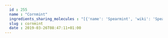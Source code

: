 ```yaml
---
  id : 255
  name : "Cornmint"
  ingredients_sharing_molecules : "[{'name': 'Spearmint', 'wiki': 'Spearmint', 'id': 266, 'category': 'Herb', 'common_molecules': [89594, 6549, 5280443, 5280598, 246728, 6054, 7284, 527, 107561, 638278, 6072, 2733294, 5320250, 6432469, 5363388, 644104, 5280511, 650, 7461, 5367719, 13144, 4788, 637775, 6986, 247, 61020, 8452, 62367, 439250, 853433, 638011, 1889, 15394, 5280445, 637566, 240, 33931, 7462, 5365811, 8130, 798, 6569, 2758, 441005, 381152, 6561, 10430, 442495, 637542, 441484, 22311, 220674, 107971, 5284639, 10448, 338, 7288, 8723, 8294, 11552, 79803, 1110, 17121, 6050, 6654, 7463, 17868, 7439, 5318042, 61942, 5367681, 31260, 2345, 5280863, 784, 10393, 11527, 5367698, 439341, 7150, 1549026, 126, 6987, 7654, 7847, 70962, 445070, 1549018, 768, 323, 1183, 5281515, 9862, 5281553, 5281708, 637511, 10362, 31253, 5284503, 802, 180, 72, 61503, 643941, 6988, 999, 439246, 244, 16666, 8768, 26447, 439263, 454, 439570, 878, 444539, 14896, 18635, 7858, 6989, 6616, 8857, 5315892, 329983, 11509, 6184, 643779, 107, 6251, 7362, 439533, 11128, 998]}, {'name': 'Peppermint', 'wiki': 'Peppermint', 'id': 350, 'category': 'Herb', 'common_molecules': [89594, 6549, 5280443, 5280598, 6054, 7284, 527, 638278, 6072, 26447, 5363388, 644104, 5280511, 8842, 7461, 5367719, 13144, 4788, 637775, 6986, 247, 61020, 8452, 62367, 439250, 853433, 638011, 1889, 15394, 5280445, 637566, 240, 33931, 7462, 5365811, 8130, 798, 6569, 2758, 441005, 11567, 381152, 443158, 6561, 10430, 442495, 637542, 441484, 22311, 61362, 261491, 220674, 107971, 5284639, 10448, 338, 7288, 8723, 11552, 79803, 1110, 6050, 6654, 7463, 7439, 5318042, 5367681, 31260, 2345, 5280863, 784, 10393, 11527, 439341, 7150, 1549026, 126, 6987, 7654, 7847, 445070, 1549018, 768, 323, 1183, 5281515, 9862, 5281553, 5281708, 637511, 31253, 5284503, 802, 180, 72, 61503, 643941, 6988, 999, 439246, 244, 16666, 8768, 439263, 454, 439570, 878, 34645, 444539, 14896, 18635, 7858, 6989, 6616, 8857, 5315892, 329983, 11509, 650, 6184, 643779, 107, 6251, 439533, 11128, 998]}, {'name': 'Rosemary', 'wiki': 'Rosemary', 'id': 264, 'category': 'Herb', 'common_molecules': [89594, 6549, 5280443, 5280598, 246728, 6054, 7284, 527, 8094, 638278, 6072, 5320250, 5363388, 644104, 5280511, 650, 7461, 5367719, 13144, 4788, 637775, 6986, 247, 61020, 8452, 62367, 11142, 853433, 638011, 1889, 15394, 5280445, 637566, 240, 33931, 7462, 5365811, 8130, 798, 6569, 2758, 170833, 441005, 381152, 443158, 6561, 10430, 442495, 637542, 441484, 22311, 61362, 261491, 107971, 5284639, 10448, 338, 7288, 8723, 8294, 11552, 79803, 1110, 6050, 6654, 7463, 17868, 7439, 5318042, 31260, 2345, 5280863, 784, 10393, 11527, 439341, 7150, 1549026, 126, 6987, 7654, 7847, 445070, 768, 323, 1183, 5281515, 9862, 5281553, 5281708, 637511, 31253, 5284503, 802, 180, 72, 61503, 643941, 999, 439246, 244, 8768, 26447, 439263, 454, 107, 878, 444539, 14896, 18635, 7858, 6989, 6616, 8857, 5315892, 11509, 6184, 643779, 6251, 439533, 11128, 998]}, {'name': 'Mint', 'wiki': 'Lamiaceae', 'id': 262, 'category': 'Herb', 'common_molecules': [89594, 6549, 5280443, 5280598, 6054, 7284, 527, 638278, 6072, 5320250, 5363388, 644104, 5280511, 650, 7461, 5367719, 13144, 4788, 637775, 6986, 247, 61020, 8452, 439250, 853433, 638011, 1889, 15394, 5280445, 637566, 240, 33931, 5365811, 8130, 798, 6569, 2758, 170833, 441005, 381152, 6561, 8294, 441484, 22311, 61362, 220674, 107971, 5284639, 10448, 338, 7288, 8723, 637542, 11552, 79803, 1110, 6050, 6654, 7463, 7439, 5318042, 61942, 31260, 2345, 5280863, 784, 10393, 11527, 439341, 7150, 1549026, 126, 6987, 7654, 7847, 70962, 445070, 1549018, 768, 323, 8158, 1183, 5281515, 9862, 5281708, 637511, 31253, 5284503, 802, 180, 72, 61503, 643941, 6988, 999, 439246, 244, 16666, 8768, 26447, 439263, 454, 107, 878, 444539, 14896, 18635, 7858, 6616, 8857, 5315892, 329983, 11509, 6184, 643779, 6251, 7362, 439533, 11128, 998]}, {'name': 'Tea', 'wiki': 'Tea', 'id': 310, 'category': 'Plant', 'common_molecules': [89594, 6549, 5280443, 5280598, 246728, 6054, 7284, 527, 8094, 638278, 6072, 2733294, 5320250, 5363388, 644104, 5280511, 8842, 5367719, 13144, 4788, 637775, 61020, 247, 8452, 853433, 638011, 1889, 15394, 5280445, 637566, 240, 33931, 7462, 5365811, 5281167, 8130, 798, 6569, 441005, 443158, 6561, 10430, 637542, 441484, 22311, 107971, 5284639, 10448, 338, 7288, 8723, 11552, 79803, 1110, 6050, 6654, 6986, 5318042, 31260, 2345, 5280863, 784, 10393, 11527, 439341, 5365587, 7150, 1549026, 126, 7654, 31244, 7847, 445070, 1549018, 768, 323, 8158, 1183, 5281515, 9862, 5281553, 5281708, 637511, 5282707, 31253, 5284503, 802, 180, 72, 61503, 643941, 999, 439246, 244, 16666, 8768, 26447, 439263, 454, 439570, 878, 5352543, 444539, 14896, 18635, 7858, 6989, 8857, 5315892, 11509, 650, 1201518, 6184, 643779, 107, 6251, 7362, 439533, 11128, 998]}]"
  slug : cornmint
  date : 2019-03-26T08:47:11+01:00
---
```




